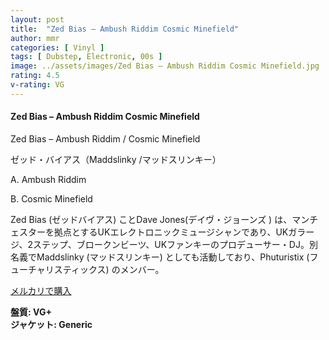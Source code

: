 ```yaml
---
layout: post
title:  "Zed Bias – Ambush Riddim Cosmic Minefield"
author: mmr
categories: [ Vinyl ]
tags: [ Dubstep, Electronic, 00s ]
image: ../assets/images/Zed Bias – Ambush Riddim Cosmic Minefield.jpg
rating: 4.5
v-rating: VG
---
```


#### Zed Bias – Ambush Riddim Cosmic Minefield

Zed Bias – Ambush Riddim / Cosmic Minefield

ゼッド・バイアス（Maddslinky /マッドスリンキー）

A. Ambush Riddim

B. Cosmic Minefield

Zed Bias (ゼッドバイアス) ことDave Jones(デイヴ・ジョーンズ ) は、マンチェスターを拠点とするUKエレクトロニックミュージシャンであり、UKガラージ、2ステップ、ブロークンビーツ、UKファンキーのプロデューサー・DJ。別名義でMaddslinky (マッドスリンキー) としても活動しており、Phuturistix (フューチャリスティックス) のメンバー。

[メルカリで購入](https://jp.mercari.com/item/m24563380376?afid=6142608987)

<div class="mt-4 mb-4 d-flex align-items-center">
<strong class="mr-1">盤質: VG+</strong>
</div>
<div class="mt-4 mb-4 d-flex align-items-center">
<strong class="mr-1">ジャケット: Generic</strong>
</div>
